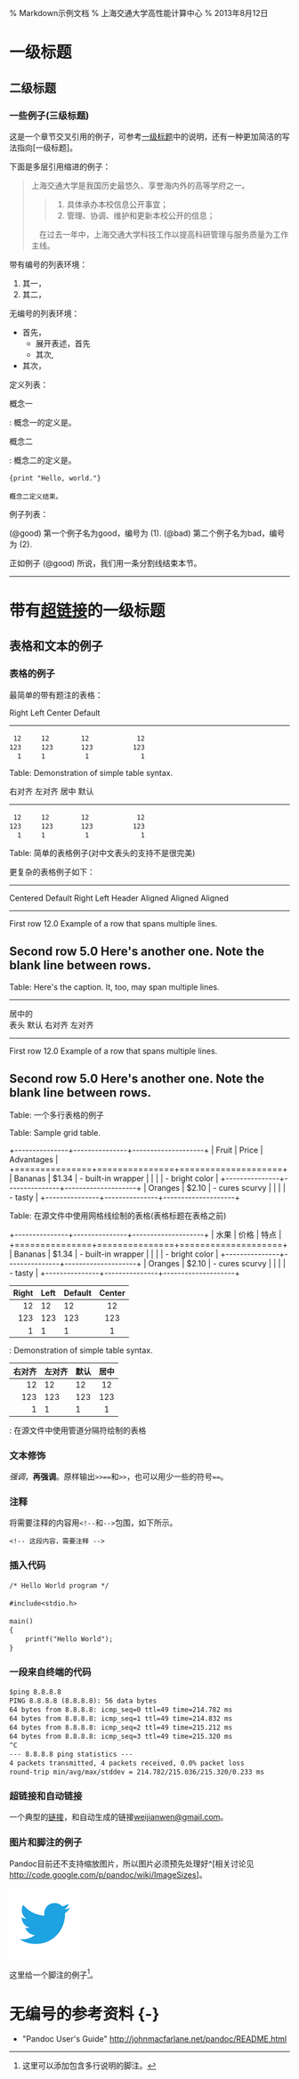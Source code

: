 % Markdown示例文档
% 上海交通大学高性能计算中心
% 2013年8月12日

一级标题
======

二级标题
------

### 一些例子(三级标题) 

这是一个章节交叉引用的例子，可参考[一级标题](#一级标题)中的说明，还有一种更加简洁的写法指向[一级标题]。

下面是多层引用缩进的例子：

>  上海交通大学是我国历史最悠久、享誉海内外的高等学府之一。
> 
> > 1. 具体承办本校信息公开事宜；
> > 2. 管理、协调、维护和更新本校公开的信息；
> 
> 　在过去一年中，上海交通大学科技工作以提高科研管理与服务质量为工作主线。

带有编号的列表环境：

1. 其一，
2. 其二，

无编号的列表环境：

* 首先，
	+ 展开表述，首先
	+ 其次,
* 其次，

定义列表：

概念一

:	概念一的定义是。

概念二

:	概念二的定义是。

	{print "Hello, world."}

	概念二定义结束。

例子列表：

(@good) 第一个例子名为good，编号为 (1).
(@bad) 第二个例子名为bad，编号为 (2).

正如例子 (@good) 所说，我们用一条分割线结束本节。

----------

带有[超链接](http://www.google.com)的一级标题
======

表格和文本的例子
------

### 表格的例子

最简单的带有题注的表格：

  Right     Left     Center     Default
-------     ------ ----------   -------
     12     12        12            12
    123     123       123          123
      1     1          1             1

Table:  Demonstration of simple table syntax.

 右对齐     左对齐   居中     	默认
-------     ------ ----------   -------
     12     12        12            12
    123     123       123          123
      1     1          1             1

Table:	简单的表格例子(对中文表头的支持不是很完美)

更复杂的表格例子如下：

-------------------------------------------------------------
 Centered   Default           Right Left
  Header    Aligned         Aligned Aligned
----------- ------- --------------- -------------------------
   First    row                12.0 Example of a row that
                                    spans multiple lines.

  Second    row                 5.0 Here's another one. Note
                                    the blank line between
                                    rows.
-------------------------------------------------------------

Table: Here's the caption. It, too, may span multiple lines.

-------------------------------------------------------------
 居中的             	 
  表头       默认     	     右对齐 左对齐
----------- ------- --------------- -------------------------
   First    row                12.0 Example of a row that
                                    spans multiple lines.

  Second    row                 5.0 Here's another one. Note
                                    the blank line between
                                    rows.
-------------------------------------------------------------

Table: 一个多行表格的例子

Table: Sample grid table.

+---------------+---------------+--------------------+
| Fruit         | Price         | Advantages         |
+===============+===============+====================+
| Bananas       | $1.34         | - built-in wrapper |
|               |               | - bright color     |
+---------------+---------------+--------------------+
| Oranges       | $2.10         | - cures scurvy     |
|               |               | - tasty            |
+---------------+---------------+--------------------+

Table: 在源文件中使用网格线绘制的表格(表格标题在表格之前)

+---------------+---------------+--------------------+
| 水果          | 价格          | 特点         	     |
+===============+===============+====================+
| Bananas       | $1.34         | - built-in wrapper |
|               |               | - bright color     |
+---------------+---------------+--------------------+
| Oranges       | $2.10         | - cures scurvy     |
|               |               | - tasty            |
+---------------+---------------+--------------------+

| Right | Left | Default | Center |
|------:|:-----|---------|:------:|
|   12  |  12  |    12   |    12  |
|  123  |  123 |   123   |   123  |
|    1  |    1 |     1   |     1  |

: Demonstration of simple table syntax.

| 右对齐|左对齐| 默认    | 居中   |
|------:|:-----|---------|:------:|
|   12  |  12  |    12   |    12  |
|  123  |  123 |   123   |   123  |
|    1  |    1 |     1   |     1  |

: 在源文件中使用管道分隔符绘制的表格

### 文本修饰

*强调*，**再强调**。原样输出```>>==```和```>>```，也可以用少一些的符号``==``。

### 注释

将需要注释的内容用``<!--``和``-->``包围，如下所示。

	<!-- 这段内容，需要注释 -->

### 插入代码

	/* Hello World program */
	
	#include<stdio.h>
	
	main()
	{
		printf("Hello World");
	}

### 一段来自终端的代码

	$ping 8.8.8.8 
	PING 8.8.8.8 (8.8.8.8): 56 data bytes
	64 bytes from 8.8.8.8: icmp_seq=0 ttl=49 time=214.782 ms
	64 bytes from 8.8.8.8: icmp_seq=1 ttl=49 time=214.832 ms
	64 bytes from 8.8.8.8: icmp_seq=2 ttl=49 time=215.212 ms
	64 bytes from 8.8.8.8: icmp_seq=3 ttl=49 time=215.320 ms
	^C
	--- 8.8.8.8 ping statistics ---
	4 packets transmitted, 4 packets received, 0.0% packet loss
	round-trip min/avg/max/stddev = 214.782/215.036/215.320/0.233 ms

### 超链接和自动链接

一个典型的[链接](http://www.google.com)，和自动生成的链接<weijianwen@gmail.com>。

### 图片和脚注的例子 

Pandoc目前还不支持缩放图片，所以图片必须预先处理好^[相关讨论见 <http://code.google.com/p/pandoc/wiki/ImageSizes>]。

![插入PNG图片的例子](./twitter.png)

这里给一个脚注的例子[^ft]。

[^ft]: 这里可以添加包含多行说明的脚注。

无编号的参考资料 {-}
======

* "Pandoc User's Guide" http://johnmacfarlane.net/pandoc/README.html

